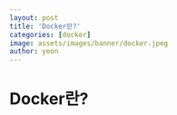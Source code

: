 ```yaml
---
layout: post
title: 'Docker란?'
categories: [docker]
image: assets/images/banner/docker.jpeg
author: yeon
---
```


# Docker란?


<br><br><br>